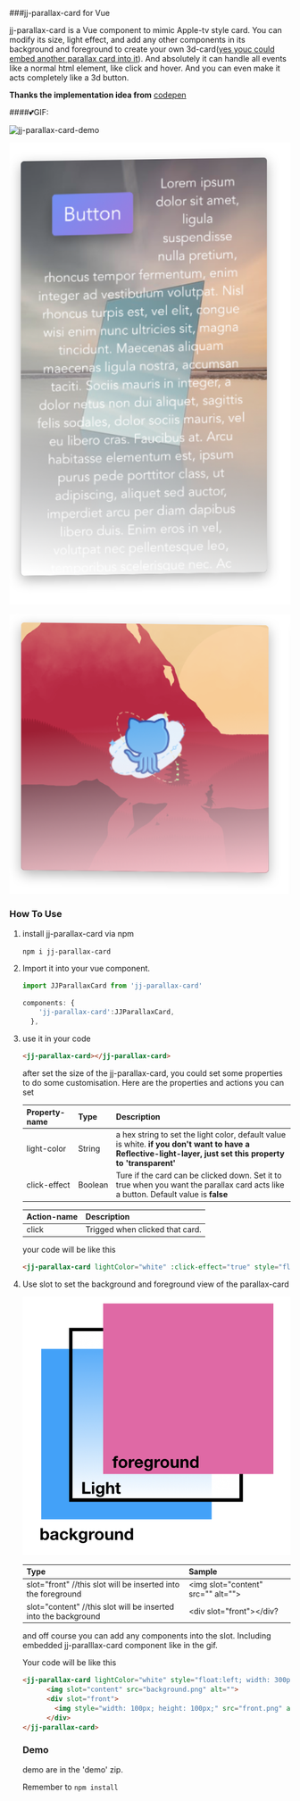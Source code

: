 ###jj-parallax-card for Vue 

jj-parallax-card is a Vue component to mimic Apple-tv style card. You can modify its size, light effect, and add any other components in its background and foreground to create your own 3d-card(<u>yes youc could embed another parallax card into it</u>). And absolutely it can handle all events like a normal html element, like click and hover. And you can even make it acts completely like a 3d button.

**Thanks the implementation idea from** [codepen](https://codepen.io/electerious/pen/rroqdL)

####💕GIF:

![jj-parallax-card-demo](https://github.com/JasonLeee2014/jj-parallax-card/blob/master/jj-parallax-card-demo.gif?raw=true)

![demo](https://github.com/JasonLeee2014/jj-parallax-card/blob/master/jj-parallax-card-img-2.png?raw=true)

![demo](https://github.com/JasonLeee2014/jj-parallax-card/blob/master/jj-parallax-card-img-3.png?raw=true)

### How To Use

1. install jj-parallax-card via npm

   `npm i jj-parallax-card`

2. Import it into your vue component.

   ```javascript
   import JJParallaxCard from 'jj-parallax-card'
   ```

   ```javascript
   components: {
       'jj-parallax-card':JJParallaxCard,
     },
   ```

3. use it in your code

   ```html
   <jj-parallax-card></jj-parallax-card>
   ```

   after set the size of the jj-parallax-card, you could set some properties to do some customisation. Here are the properties and actions you can set

   | Property-name | Type    | Description                                                  |
   | ------------- | ------- | ------------------------------------------------------------ |
   | light-color   | String  | a hex string to set the light color, default value is white. **if you don't want to have a Reflective-light-layer, just set this property to 'transparent'** |
   | click-effect  | Boolean | Ture if the card can be clicked down. Set it to true when you want the parallax card acts like a button. Default value is **false** |

   | Action-name | Description                     |
   | ----------- | ------------------------------- |
   | click       | Trigged when clicked that card. |

   your code will be like this

   ```html
   <jj-parallax-card lightColor="white" :click-effect="true" style="float:left; width: 300px; height: 300px;" @click="click"></jj-parallax-card>
   ```

4. Use slot to set the background and foreground view of the parallax-card

   ![jj-parallax-card-img-1](https://github.com/JasonLeee2014/jj-parallax-card/blob/master/jj-parallax-card-img-1.png?raw=true)

   | Type                                                         | Sample                              |
   | ------------------------------------------------------------ | ----------------------------------- |
   | slot="front" //this slot will be inserted into the foreground | \<img slot="content" src="" alt=""> |
   | slot="content" //this slot will be inserted into the background | \<div slot="front"></div?           |

   and off course you can add any components into the slot. Including embedded jj-paralllax-card component like in the gif.

   Your code will be like this

   ```html
   <jj-parallax-card lightColor="white" style="float:left; width: 300px; height: 300px;" @click="click">
         <img slot="content" src="background.png" alt="">
         <div slot="front">
           <img style="width: 100px; height: 100px;" src="front.png" alt="">
         </div>
   </jj-parallax-card>
   ```

   ### Demo

   demo are in the 'demo' zip.

   Remember to `npm install`
